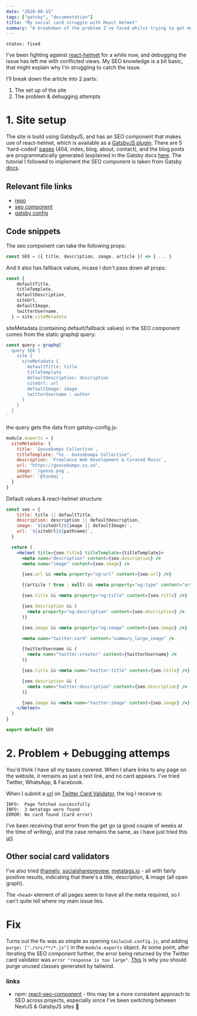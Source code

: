 ```yaml
---
date: "2020-08-15"
tags: ["gatsby", "documentation"]
title: "My social card struggle with React Helmet"
summary: "A breakdown of the problem I've faced whilst trying to get my links to turn into sharing cards when shared on social media."
---
```

`status: fixed`

I've been fighting against [react-helmet](https://www.gatsbyjs.com/plugins/gatsby-plugin-react-helmet/?=react%20helmet) for a while now, and debugging the issue has left me with conflicted views. My SEO knowledge is a bit basic, that might explain why I'm struggling to catch the issue.

I'll break down the article into 2 parts:

1. The set up of the site
2. The problem & debugging attempts

# 1. Site setup

The site is build using GatsbyJS, and has an SEO component that makes use of react-helmet, which is available as a [GatsbyJS plugin](https://www.gatsbyjs.com/plugins/gatsby-plugin-react-helmet/?=react%20helmet).
There are 5 'hard-coded' [pages](https://github.com/txndai/great-gatsby/tree/master/src/pages) (404, index, blog, about, contact), and the blog posts are programmatically generated (explained in the Gatsby docs [here](https://www.gatsbyjs.com/docs/programmatically-create-pages-from-data/#reach-skip-nav).
The tutorial I followed to implement the SEO component is taken from Gatsby [docs](https://www.gatsbyjs.com/docs/add-seo-component/").

## Relevant file links

- [repo](https://github.com/txndai/great-gatsby)
- [seo component](https://github.com/txndai/great-gatsby/blob/master/src/components/seo.js)
- [gatsby config](https://github.com/txndai/great-gatsby/blob/master/gatsby-config.js)

## Code snippets

The seo component can take the following props:

```jsx
const SEO = ({ title, description, image, article }) => { ... }
```

And it also has fallback values, incase I don't pass down all props:

```jsx
const {
    defaultTitle,
    titleTemplate,
    defaultDescription,
    siteUrl,
    defaultImage,
    twitterUsername,
  } = site.siteMetadata
```

siteMetadata (containing default/fallback values) in the SEO component comes from the static graphql query:


```jsx
const query = graphql`
  query SEO {
    site {
      siteMetadata {
        defaultTitle: title
        titleTemplate
        defaultDescription: description
        siteUrl: url
        defaultImage: image
        twitterUsername : author
      }
    }
  }
`
```


the query gets the data from gatsby-config.js:

```jsx
module.exports = {
  siteMetadata: {
    title: `Goosebumps Collective`,
    titleTemplate: "%s · Goosebumps Collective",
    description: `Freelance Web Development & Curated Music`,
    url: "https://goosebumps.co.zw",
    image: `/goose.png`,
    author: `@txndai`,
  }
}
```

Default values & react-helmet structure:

```jsx
const seo = {
    title: title || defaultTitle,
    description: description || defaultDescription,
    image: `${siteUrl}${image || defaultImage}`,
    url: `${siteUrl}${pathname}`,
  }

  return (
    <Helmet title={seo.title} titleTemplate={titleTemplate}>
      <meta name="description" content={seo.description} />
      <meta name="image" content={seo.image} />

      {seo.url && <meta property="og:url" content={seo.url} />}

      {(article ? true : null) && <meta property="og:type" content="article" />}

      {seo.title && <meta property="og:title" content={seo.title} />}

      {seo.description && (
        <meta property="og:description" content={seo.description} />
      )}

      {seo.image && <meta property="og:image" content={seo.image} />}

      <meta name="twitter:card" content="summary_large_image" />

      {twitterUsername && (
        <meta name="twitter:creator" content={twitterUsername} />
      )}

      {seo.title && <meta name="twitter:title" content={seo.title} />}

      {seo.description && (
        <meta name="twitter:description" content={seo.description} />
      )}

      {seo.image && <meta name="twitter:image" content={seo.image} />}
    </Helmet>
  )
}

export default SEO
```

# 2. Problem + Debugging attemps

You'd think I have all my bases covered. When I share links to any page on the website, it remains as just a text link, and no card appears. I've tried Twitter, WhatsApp, & Facebook.

When I submit a [url](https://www.goosebumps.co.zw/playlists-for-coding/) on [Twitter Card Validator](https://cards-dev.twitter.com/validator), the log I receive is:

```
INFO:  Page fetched successfully
INFO:  3 metatags were found
ERROR: No card found (Card error)
```

I've been receiving that error from the get go (a good couple of weeks at the time of writing), and the case remains the same, as I have just tried this [url](https://www.goosebumps.co.zw/playlists-for-coding/).

## Other social card validators

I've also tried [iframely](http://debug.iframely.com/?uri=https%3A%2F%2Fwww.goosebumps.co.zw%2Fplaylists-for-coding), [socialsharepreview](https://socialsharepreview.com/?url=https://www.goosebumps.co.zw/playlists-for-coding/), [metatags.io](https://metatags.io) - all with fairly positive results, indicating that there's a title, description, & image (all open graph).


The `<head>` element of all pages seem to have all the meta required, so I can't quite tell where my main issue lies.<br>

# Fix
Turns out the fix was as simple as opening `tailwind.config.js`, and adding `purge: ["./src/**/*.js"]` in the `module.exports` object.
At some point, after iterating the SEO component further, the error being returned by the Twitter card validator was `error "response is too large"`. [This](https://tailwindcss.com/course/optimizing-for-production#app) is why you should purge unused classes generated by tailwind.

### links
- npm: [react-seo-component](https://www.npmjs.com/package/react-seo-component) - this may be a more consistent approach to SEO across projects, especially since I've been switching between NextJS & GatsbyJS sites 🤔